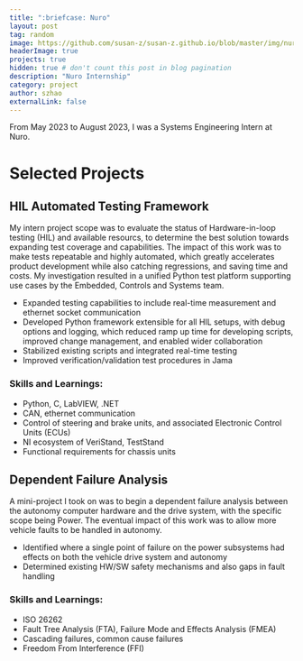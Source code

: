 ```yaml
---
title: ":briefcase: Nuro"
layout: post
tag: random
image: https://github.com/susan-z/susan-z.github.io/blob/master/img/nuro_logo.png?raw=true
headerImage: true
projects: true
hidden: true # don't count this post in blog pagination
description: "Nuro Internship"
category: project
author: szhao
externalLink: false
---
```


From May 2023 to August 2023, I was a Systems Engineering Intern at Nuro. 

# Selected Projects
## HIL Automated Testing Framework
My intern project scope was to evaluate the status of Hardware-in-loop testing (HIL) and available resourcs, to determine the best solution towards expanding test coverage and capabilities. The impact of this work was to make tests repeatable and highly automated, which greatly accelerates product development while also catching regressions, and saving time and costs. My investigation resulted in a unified Python test platform supporting use cases by the Embedded, Controls and Systems team. 
* Expanded testing capabilities to include real-time measurement and ethernet socket communication
* Developed Python framework extensible for all HIL setups, with debug options and logging, which reduced ramp up time for developing scripts, improved change management, and enabled wider collaboration
* Stabilized existing scripts and integrated real-time testing
* Improved verification/validation test procedures in Jama

### Skills and Learnings: 
* Python, C, LabVIEW, .NET
* CAN, ethernet communication
* Control of steering and brake units, and associated Electronic Control Units (ECUs)
* NI ecosystem of VeriStand, TestStand
* Functional requirements for chassis units

## Dependent Failure Analysis
A mini-project I took on was to begin a dependent failure analysis between the autonomy computer hardware and the drive system, with the specific scope being Power. The eventual impact of this work was to allow more vehicle faults to be handled in autonomy.
* Identified where a single point of failure on the power subsystems had effects on both the vehicle drive system and autonomy
* Determined existing HW/SW safety mechanisms and also gaps in fault handling

### Skills and Learnings: 
* ISO 26262
* Fault Tree Analysis (FTA), Failure Mode and Effects Analysis (FMEA)
* Cascading failures, common cause failures
* Freedom From Interference (FFI)
